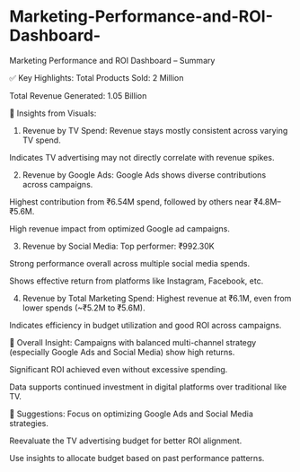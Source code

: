# Marketing-Performance-and-ROI-Dashboard-
Marketing Performance and ROI Dashboard – Summary

✅ Key Highlights:
Total Products Sold:
2 Million

Total Revenue Generated:
1.05 Billion

📌 Insights from Visuals:
1. Revenue by TV Spend:
Revenue stays mostly consistent across varying TV spend.

Indicates TV advertising may not directly correlate with revenue spikes.

2. Revenue by Google Ads:
Google Ads shows diverse contributions across campaigns.

Highest contribution from ₹6.54M spend, followed by others near ₹4.8M–₹5.6M.

High revenue impact from optimized Google ad campaigns.

3. Revenue by Social Media:
Top performer: ₹992.30K

Strong performance overall across multiple social media spends.

Shows effective return from platforms like Instagram, Facebook, etc.

4. Revenue by Total Marketing Spend:
Highest revenue at ₹6.1M, even from lower spends (~₹5.2M to ₹5.6M).

Indicates efficiency in budget utilization and good ROI across campaigns.

🧠 Overall Insight:
Campaigns with balanced multi-channel strategy (especially Google Ads and Social Media) show high returns.

Significant ROI achieved even without excessive spending.

Data supports continued investment in digital platforms over traditional like TV.

📎 Suggestions:
Focus on optimizing Google Ads and Social Media strategies.

Reevaluate the TV advertising budget for better ROI alignment.

Use insights to allocate budget based on past performance patterns.
